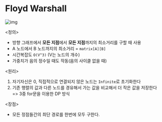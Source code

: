 # Floyd Warshall

![img](https://user-images.githubusercontent.com/75887645/131481788-62f56bf4-942f-4713-803d-f4de976a0c5a.gif)

<정의>
- 방향 그래프에서 <b>모든 지점</b>에서 <b>모든 지점</b>까지의 최소거리를 구할 때 사용
- A 노드에서 B 노드까지의 최소거리 = `matrix[A][B]`
- 시간복잡도 `O(V^3)` (V는 노드의 개수)
- 가중치가 음의 정수일 때도 작동(음의 사이클 없을 때)

<원리>
1. 자기자신은 0, 직접적으로 연결되지 않은 노드는 `Infinite`로 초기화한다 <br>
2. 기존 행렬의 값과 다른 노드를 경유해서 가는 값을 비교해서 더 작은 값을 저장한다<br>
=> 3중 for문을 이용한 DP 방식 <br>

<장점>
- 모든 정점들간의 최단 경로를 한번에 모두 구한다.<br>

